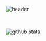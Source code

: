 ![header](https://capsule-render.vercel.app/api?type=waving&color=gradient&height=200&text=Takk2&fontColor=ffffff)

<br/>

![github stats](https://github-readme-stats.vercel.app/api?username=takk2&show_icons=true)
  
